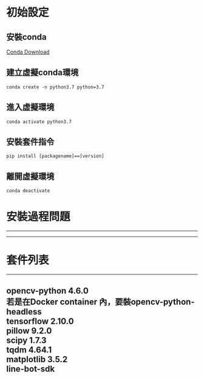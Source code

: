
# 初始設定

## 安裝conda

[Conda Download](https://www.anaconda.com/products/distribution)

## 建立虛擬conda環境
```
conda create -n python3.7 python=3.7
```

## 進入虛擬環境
```
conda activate python3.7
```

## 安裝套件指令
```
pip install [packagename]==[version]
```

## 離開虛擬環境
```
conda deactivate
```

# 安裝過程問題
---
---

# 套件列表
---
opencv-python   4.6.0   <br>
若是在Docker container 內，要裝opencv-python-headless <br>
tensorflow      2.10.0  <br>
pillow          9.2.0   <br>
scipy           1.7.3   <br>
tqdm            4.64.1  <br>
matplotlib      3.5.2   <br>
line-bot-sdk
---
